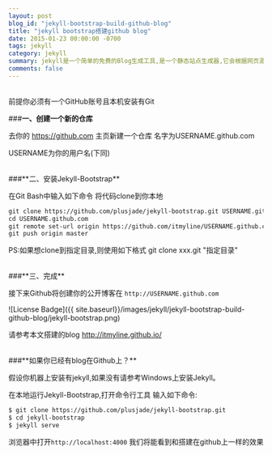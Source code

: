 ```yaml
---
layout: post
blog_id: "jekyll-bootstrap-build-github-blog"
title: "jekyll bootstrap搭建github blog"
date: 2015-01-23 00:00:00 -0700
tags: jekyll
category: jekyll
summary: jekyll是一个简单的免费的Blog生成工具,是一个静态站点生成器,它会根据网页源码生成静态文件。它提供了模板、变量、插件等功能,所以实际上可以用来编写整个网站。
comments: false
---
```

</br>
前提你必须有一个GitHub账号且本机安装有Git

###**一、创建一个新的仓库**

去你的 https://github.com 主页新建一个仓库 名字为USERNAME.github.com

USERNAME为你的用户名(下同)

</br>
###**二、安装Jekyll-Bootstrap**

在Git Bash中输入如下命令 将代码clone到你本地

```diff 
git clone https://github.com/plusjade/jekyll-bootstrap.git USERNAME.github.com  
cd USERNAME.github.com  
git remote set-url origin https://github.com/itmyline/USERNAME.github.com.git  
git push origin master  
```

PS:如果想clone到指定目录,则使用如下格式 git clone xxx.git "指定目录"

</br>
###**三、完成**

接下来Github将创建你的公开博客在 `http://USERNAME.github.com`

![License Badge]({{ site.baseurl}}/images/jekyll/jekyll-bootstrap-build-github-blog/jekyll-bootstrap.png)

请参考本文搭建的blog http://itmyline.github.io/

</br>
###**如果你已经有blog在Github上？**

假设你机器上安装有jekyll,如果没有请参考Windows上安装Jekyll。

在本地运行Jekyll-Bootstrap,打开命令行工具 输入如下命令:

```diff
$ git clone https://github.com/plusjade/jekyll-bootstrap.git  
$ cd jekyll-bootstrap  
$ jekyll serve  
```

浏览器中打开`http://localhost:4000` 我们将能看到和搭建在github上一样的效果